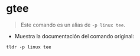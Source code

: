 # gtee

> Este comando es un alias de `-p linux tee`.

- Muestra la documentación del comando original:

`tldr -p linux tee`
